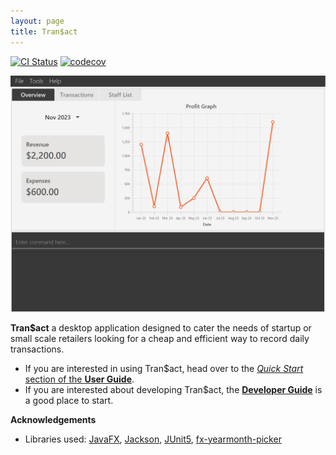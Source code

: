 ```yaml
---
layout: page
title: Tran$act
---
```


[![CI Status](https://github.com/AY2324S1-CS2103T-W13-3/tp/workflows/Java%20CI/badge.svg)](https://github.com/AY2324S1-CS2103T-W13-3/tp/actions)
[![codecov](https://codecov.io/gh/AY2324S1-CS2103T-W13-3/tp/graph/badge.svg)](https://codecov.io/gh/AY2324S1-CS2103T-W13-3/tp)

![Ui](images/Ui-Overview.png)

**Tran$act** a desktop application designed to cater the needs of startup or small scale
retailers looking for a cheap and efficient way to record daily transactions.

* If you are interested in using Tran$act, head over to the [_Quick Start_ section of the **User Guide**](UserGuide.html#quick-start).
* If you are interested about developing Tran$act, the [**Developer Guide**](DeveloperGuide.html) is a good place to start.


**Acknowledgements**

* Libraries used: [JavaFX](https://openjfx.io/), [Jackson](https://github.com/FasterXML/jackson), [JUnit5](https://github.com/junit-team/junit5), [fx-yearmonth-picker](https://github.com/Alipsa/fx-yearmonth-picker)
